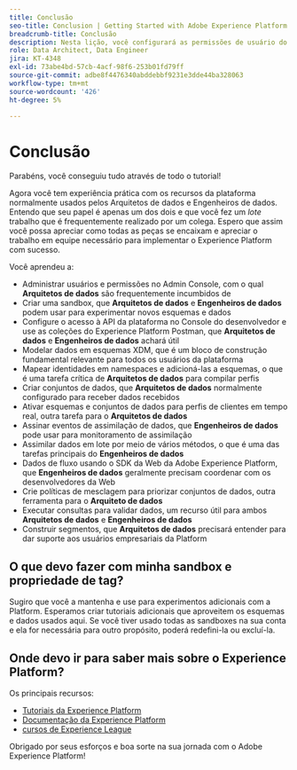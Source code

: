 ```yaml
---
title: Conclusão
seo-title: Conclusion | Getting Started with Adobe Experience Platform for Data Architects and Data Engineers
breadcrumb-title: Conclusão
description: Nesta lição, você configurará as permissões de usuário do Adobe Experience Platform usando Adobe Admin Console.
role: Data Architect, Data Engineer
jira: KT-4348
exl-id: 73abe4bd-57cb-4acf-98f6-253b01fd79ff
source-git-commit: adbe8f4476340abddebbf9231e3dde44ba328063
workflow-type: tm+mt
source-wordcount: '426'
ht-degree: 5%

---
```


# Conclusão

<!--5min-->

Parabéns, você conseguiu tudo através de todo o tutorial!

Agora você tem experiência prática com os recursos da plataforma normalmente usados pelos Arquitetos de dados e Engenheiros de dados. Entendo que seu papel é apenas um dos dois e que você fez um _lote_ trabalho que é frequentemente realizado por um colega. Espero que assim você possa apreciar como todas as peças se encaixam e apreciar o trabalho em equipe necessário para implementar o Experience Platform com sucesso.

Você aprendeu a:

* Administrar usuários e permissões no Admin Console, com o qual **Arquitetos de dados** são frequentemente incumbidos de
* Criar uma sandbox, que **Arquitetos de dados** e **Engenheiros de dados** podem usar para experimentar novos esquemas e dados
* Configure o acesso à API da plataforma no Console do desenvolvedor e use as coleções do Experience Platform Postman, que **Arquitetos de dados** e **Engenheiros de dados** achará útil
* Modelar dados em esquemas XDM, que é um bloco de construção fundamental relevante para todos os usuários da plataforma
* Mapear identidades em namespaces e adicioná-las a esquemas, o que é uma tarefa crítica de **Arquitetos de dados** para compilar perfis
* Criar conjuntos de dados, que **Arquitetos de dados** normalmente configurado para receber dados recebidos
* Ativar esquemas e conjuntos de dados para perfis de clientes em tempo real, outra tarefa para o **Arquitetos de dados**
* Assinar eventos de assimilação de dados, que **Engenheiros de dados** pode usar para monitoramento de assimilação
* Assimilar dados em lote por meio de vários métodos, o que é uma das tarefas principais do **Engenheiros de dados**
* Dados de fluxo usando o SDK da Web da Adobe Experience Platform, que **Engenheiros de dados** geralmente precisam coordenar com os desenvolvedores da Web
* Crie políticas de mesclagem para priorizar conjuntos de dados, outra ferramenta para o **Arquiteto de dados**
* Executar consultas para validar dados, um recurso útil para ambos **Arquitetos de dados** e **Engenheiros de dados**
* Construir segmentos, que **Arquitetos de dados** precisará entender para dar suporte aos usuários empresariais da Platform



## O que devo fazer com minha sandbox e propriedade de tag?

Sugiro que você a mantenha e use para experimentos adicionais com a Platform. Esperamos criar tutoriais adicionais que aproveitem os esquemas e dados usados aqui. Se você tiver usado todas as sandboxes na sua conta e ela for necessária para outro propósito, poderá redefini-la ou excluí-la.

## Onde devo ir para saber mais sobre o Experience Platform?

Os principais recursos:

* [Tutoriais da Experience Platform](https://experienceleague.adobe.com/docs/platform-learn/tutorials/overview.html?lang=pt-BR)
* [Documentação da Experience Platform](https://experienceleague.adobe.com/docs/experience-platform/landing/home.html?lang=pt-BR)
* [cursos de Experience League](https://experienceleague.adobe.com/?lang=pt-BR#dashboard/learning)

Obrigado por seus esforços e boa sorte na sua jornada com o Adobe Experience Platform!
